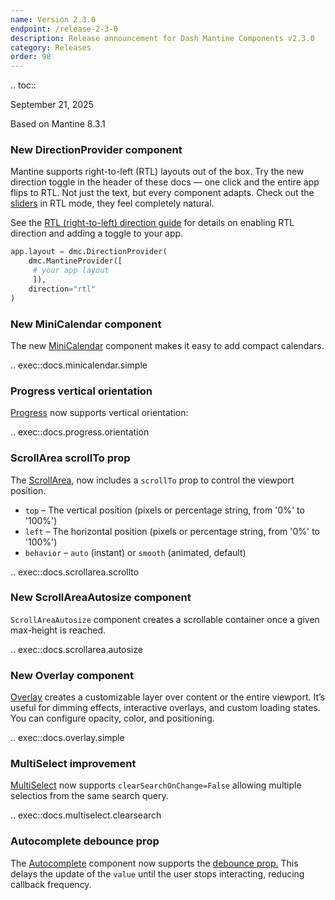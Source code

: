 ```yaml
---
name: Version 2.3.0
endpoint: /release-2-3-0
description: Release announcement for Dash Mantine Components v2.3.0
category: Releases
order: 98
---
```


.. toc::

September 21, 2025  

Based on Mantine 8.3.1

### New DirectionProvider component 

Mantine supports right-to-left (RTL) layouts out of the box. Try the new direction toggle in the header of these 
docs — one click and the entire app flips to RTL. Not just the text, but every component adapts. Check out the [sliders](/components/slider)
in RTL mode, they feel completely natural.

See the [RTL (right-to-left) direction guide](/rtl)  for details on enabling RTL direction and adding a toggle to your app.


```python
app.layout = dmc.DirectionProvider(
    dmc.MantineProvider([
     # your app layout
     ]),
    direction="rtl"
)
```

### New MiniCalendar component

The new [MiniCalendar](/components/mini-calendar) component makes it easy to add compact calendars.


.. exec::docs.minicalendar.simple

### Progress vertical orientation

[Progress](/components/progress) now supports vertical orientation:

.. exec::docs.progress.orientation


### ScrollArea scrollTo prop

The [ScrollArea](/components/scrollarea), now includes a `scrollTo` prop to control the viewport position.

  * `top` – The vertical position (pixels or percentage string, from '0%' to '100%')
  * `left` – The horizontal position (pixels or percentage string, from '0%' to '100%')
  * `behavior` – `auto` (instant) or `smooth` (animated, default)

.. exec::docs.scrollarea.scrollto


### New ScrollAreaAutosize component

`ScrollAreaAutosize` component creates a scrollable container once a given max-height is reached.

.. exec::docs.scrollarea.autosize



### New Overlay component

[Overlay](/components/overaly) creates a customizable  layer over content or the entire viewport. It’s useful for dimming
effects, interactive overlays, and custom loading states. You can configure opacity, color, and positioning.

.. exec::docs.overlay.simple


### MultiSelect improvement

[MultiSelect](/components/multiselect) now supports `clearSearchOnChange=False` allowing multiple selectios from the same search query.

.. exec::docs.multiselect.clearsearch

### Autocomplete debounce prop

The [Autocomplete](/components/autocomplete) component now supports the [debounce prop.](/debounce) This delays the update of the `value` until
the user stops interacting, reducing callback frequency.

